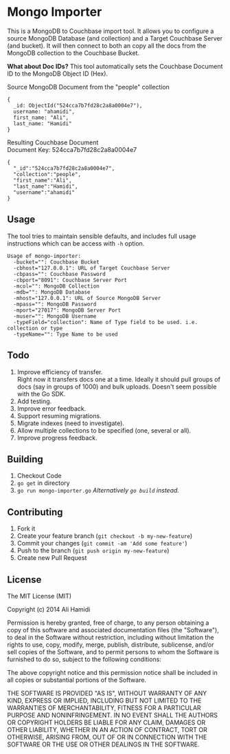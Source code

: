 # Mongo Importer
This is a MongoDB to Couchbase import tool. It allows you to configure a source MongoDB Database (and collection) and a Target Couchbase Server (and bucket). It will then connect to both an copy all the docs from the MongoDB collection to the Couchbase Bucket.

**What about Doc IDs?**
This tool automatically sets the Couchbase Document ID to the MongoDB Object ID  (Hex).

Source MongoDB Document from the "people" collection
```
{
  _id: ObjectId("524cca7b7fd28c2a8a0004e7"),
  username: "ahamidi",
  first_name: "Ali",
  last_name: "Hamidi"
}
```

Resulting Couchbase Document  
Document Key: 524cca7b7fd28c2a8a0004e7
```
{
  "_id":"524cca7b7fd28c2a8a0004e7",
  "collection":"people",
  "first_name":"Ali",
  "last_name":"Hamidi",
  "username":"ahamidi"
}
```

## Usage

The tool tries to maintain sensible defaults, and includes full usage instructions which can be access with ```-h``` option.
```
Usage of mongo-importer:
  -bucket="": Couchbase Bucket
  -cbhost="127.0.0.1": URL of Target Couchbase Server
  -cbpass="": Couchbase Password
  -cbport="8091": Couchbase Server Port
  -mcol="": MongoDB Collection
  -mdb="": MongoDB Database
  -mhost="127.0.0.1": URL of Source MongoDB Server
  -mpass="": MongoDB Password
  -mport="27017": MongoDB Server Port
  -muser="": MongoDB Username
  -typeField="collection": Name of Type field to be used. i.e. collection or type
  -typeName="": Type Name to be used
```

## Todo
1. Improve efficiency of transfer.  
Right now it transfers docs one at a time. Ideally it should pull groups of docs (say in groups of 1000) and bulk uploads. Doesn't seem possible with the Go SDK.
1. Add testing.
1. Improve error feedback.
1. Support resuming migrations.
1. Migrate indexes (need to investigate).
1. Allow multiple collections to be specified (one, several or all).
1. Improve progress feedback.

## Building

1. Checkout Code
1. ```go get``` in directory
1. ```go run mongo-importer.go``` _Alternatively ```go build``` instead._


## Contributing

1. Fork it
2. Create your feature branch (`git checkout -b my-new-feature`)
3. Commit your changes (`git commit -am 'Add some feature'`)
4. Push to the branch (`git push origin my-new-feature`)
5. Create new Pull Request

## License

The MIT License (MIT)

Copyright (c) 2014 Ali Hamidi

Permission is hereby granted, free of charge, to any person obtaining a copy
of this software and associated documentation files (the "Software"), to deal
in the Software without restriction, including without limitation the rights
to use, copy, modify, merge, publish, distribute, sublicense, and/or sell
copies of the Software, and to permit persons to whom the Software is
furnished to do so, subject to the following conditions:

The above copyright notice and this permission notice shall be included in all
copies or substantial portions of the Software.

THE SOFTWARE IS PROVIDED "AS IS", WITHOUT WARRANTY OF ANY KIND, EXPRESS OR
IMPLIED, INCLUDING BUT NOT LIMITED TO THE WARRANTIES OF MERCHANTABILITY,
FITNESS FOR A PARTICULAR PURPOSE AND NONINFRINGEMENT. IN NO EVENT SHALL THE
AUTHORS OR COPYRIGHT HOLDERS BE LIABLE FOR ANY CLAIM, DAMAGES OR OTHER
LIABILITY, WHETHER IN AN ACTION OF CONTRACT, TORT OR OTHERWISE, ARISING FROM,
OUT OF OR IN CONNECTION WITH THE SOFTWARE OR THE USE OR OTHER DEALINGS IN THE
SOFTWARE.
